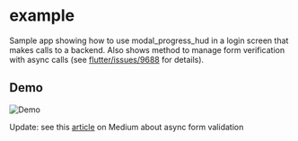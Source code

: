 # example

Sample app showing how to use modal_progress_hud in a login screen
that makes calls to a backend. Also shows method to manage form
verification with async calls (see [flutter/issues/9688](https://github.com/flutter/flutter/issues/9688) for details).

## Demo
![Demo](https://github.com/mmcc007/modal_progress_hud/blob/master/modal_progress_hud.gif)


Update: see this [article](https://medium.com/@nocnoc/the-secret-to-async-validation-on-flutter-forms-4b273c667c03) on Medium about async form validation
